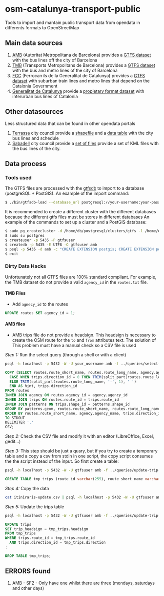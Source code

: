 # osm-catalunya-transport-public
Tools to import and mantain public transport data from opendata in differents
formats to OpenStreetMap

## Main data sources
1. [AMB](http://www.amb.cat) (Autoritat Metropolitana de Barcelona) provides a
[GTFS dataset](http://www.amb.cat/ca/web/area-metropolitana/dades-obertes/cataleg/detall/-/dataset/informacio-de-companyies--linies-i-recorreguts/1033377/11692)
with the bus lines off the city of Barcelona
2. [TMB](http://www.tmb.cat) (Transports Metropolitans de Barcelona) provides
a [GTFS dataset](https://www.tmb.cat/en/about-tmb/tools-for-developers) with
the bus and metro lines of the city of Barcelona
3. [FGC](http://www.fgc.cat) (Ferrocarrils de la Generalitat de Catalunya)
provides a [GTFS dataset](http://dadesobertes.gencat.cat/ca/cercador/detall-cataleg/?id=178)
with suburban train lines and metro lines that depend on the Catalonia
Government
4. [Generalitat de Catalunya](http://www.gencat.cat) provide a [propietary
format dataset](http://dadesobertes.gencat.cat/ca/cercador/detall-cataleg/?id=7372)
with interurban bus lines of Catalonia

## Other datasources
Less structured data that can be found in other opendata portals

1. [Terrassa](http://www.terrassa.cat) city council provide a [shapefile](https://opendata.terrassa.cat/MOBILITAT_I_TRANSPORT/Transports-P-blics-de-Terrassa-Transportes-P-blico/7tbd-7azw)
and a [data table](https://opendata.terrassa.cat/MOBILITAT_I_TRANSPORT/Parades-i-horaris-bus-Paradas-y-horarios-bus-Bus-s/b6md-6f8c)
with the city bus lines and schedule
2. [Sabadell](http://www.sabadell.cat) city council provide a [set of files](http://opendata.sabadell.cat/ca/inici/fitxes-cataleg?option=com_iasmetadadesarticles&cod=OD,CT-3-&title=Transports)
provide a set of KML files with the bus lines of the city.

## Data process

### Tools used
The GTFS files are processed with the [gtfsdb](https://github.com/OpenTransitTools/gtfsdb)
to import to a database (postgreSQL + PostGIS).
An example of the import command:
```sh
$ ./bin/gtfsdb-load --database_url postgresql://your-username:your-password@localhost:5432/amb --is_geospatial ../google_transit-amb.zip
```
It is recommended to create a different cluster with the different databases
because the different gtfs files must be stores in different databases
An example of the commands to set up a cluster and a PostGIS database:
```sh
$ sudo pg_createcluster -d /home/db/postgresql/clusters/gtfs -l /home/db/postgresql/logs/gtfs.log -p 5435 --start --start-conf auto 9.5 gtfs
$ sudo su postgres
$ createuser -p 5435 -P gtfsuser
$ createdb -p 5435 -E UTF8 -O gtfsuser amb
$ psql -p 5435 -d amb -c "CREATE EXTENSION postgis; CREATE EXTENSION postgis_topology; CREATE EXTENSION postgis_sfcgal;"
$ exit
```

### Dirty Data Hacks
Unfortunately not all GTFS files are 100% standard compliant. For example,
the TMB dataset do not provide a valid `agency_id` in the `routes.txt` file.

#### TMB Files
* Add `agnecy_id` to the routes
```SQL
UPDATE routes SET agency_id = 1;
```
#### AMB files
* AMB trips file do not provide a headsign. This headsign is necessary to create
the OSM route for the `to` and `from` attributes text. The solution of This
problem must have a manual check so a CSV file is used

*Step 1:* Run the select query (through a shell or with a client)

```sh
psql -h localhost -p 5432 -W -U your_username amb -f ../queries/select-itinerary.sql > itiniraris.csv
```
```SQL
COPY (SELECT routes.route_short_name, routes.route_long_name, agency.agency_name,
  CASE WHEN trips.direction_id = 0 THEN TRIM(split_part(routes.route_long_name, '-', 2), ' ')
  ELSE TRIM(split_part(routes.route_long_name, '-', 1), ' ')
  END AS hint, trips.direction_id
FROM routes
INNER JOIN agency ON routes.agency_id = agency.agency_id
INNER JOIN trips ON routes.route_id = trips.route_id
INNER JOIN patterns ON trips.shape_id = patterns.shape_id
GROUP BY patterns.geom, routes.route_short_name, routes.route_long_name, agency.agency_name, hint, trips.direction_id
ORDER BY routes.route_short_name, agency.agency_name, trips.direction_id)
TO STDOUT
DELIMITER ','
CSV;
```
*Step 2:* Check the CSV file and modify it with an editor (LibreOffice, Excel, gedit...)

*Step 3:* This step should be just a quary, but if you try to create a temporary
table and a copy a csv from stdin in one script, the copy script consumes the
the script instead of the input. So first create a table:
```sh
psql -h localhost -p 5432 -W -U gtfsuser amb -f ../queries/update-trip-headsign-1.sql
```
```SQL
CREATE TABLE tmp_trips (route_id varchar(255), route_short_name varchar(255), route_long_name varchar(255), agency_nameas varchar(255), headsign varchar(255), direction int);
```
*Step 4:* Copy the data
```sh
cat itiniraris-update.csv | psql -h localhost -p 5432 -W -U gtfsuser amb -c "COPY tmp_trips FROM STDIN (FORMAT csv, DELIMITER ',', QUOTE '\"');"
```

*Step 5:* Update the trips table
```sh
psql -h localhost -p 5432 -W -U gtfsuser amb -f ../queries/update-trip-headsign-3.sql
```
```SQL
UPDATE trips
SET trip_headsign = tmp_trips.headsign
FROM tmp_trips
WHERE trips.route_id = tmp_trips.route_id
  AND trips.direction_id = tmp_trips.direction
;

DROP TABLE tmp_trips;
```

## ERRORS found
1. AMB - SF2 - Only have one whilst there are three (mondays, saturdays and other days)
